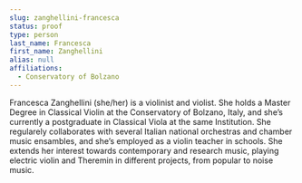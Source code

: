 ```yaml
---
slug: zanghellini-francesca
status: proof
type: person
last_name: Francesca
first_name: Zanghellini
alias: null
affiliations:
  - Conservatory of Bolzano
---
```


Francesca Zanghellini (she/her) is a violinist and violist. She holds a Master
Degree in Classical Violin at the Conservatory of Bolzano, Italy, and she’s currently a postgraduate in Classical Viola at the same Institution. She regularely
collaborates with several Italian national orchestras and chamber music ensambles, and she’s employed as a violin teacher in schools. She extends her interest
towards contemporary and research music, playing electric violin and Theremin
in different projects, from popular to noise music.


